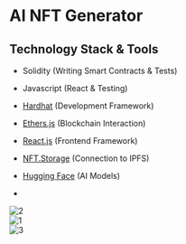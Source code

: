 # AI NFT Generator

## Technology Stack & Tools

- Solidity (Writing Smart Contracts & Tests)
- Javascript (React & Testing)
- [Hardhat](https://hardhat.org/) (Development Framework)
- [Ethers.js](https://docs.ethers.io/v5/) (Blockchain Interaction)
- [React.js](https://reactjs.org/) (Frontend Framework)
- [NFT.Storage](https://nft.storage/) (Connection to IPFS)
- [Hugging Face](https://huggingface.co/) (AI Models)

- 

![2](https://user-images.githubusercontent.com/67850763/229334837-a88c064c-01a1-464f-85b6-f8b03023e0a7.png)  
![1](https://user-images.githubusercontent.com/67850763/229334841-fdcb80e5-ddd8-419b-b3ea-ff40e5c40403.png)  
![3](https://user-images.githubusercontent.com/67850763/229334844-59c64044-dcf0-4244-b5a3-3041bbc6a712.png)  
